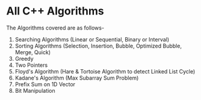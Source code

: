 # All C++ Algorithms

The Algorithms covered are as follows-
1. Searching Algorithms (Linear or Sequential, Binary or Interval)
2. Sorting Algorithms (Selection, Insertion, Bubble, Optimized Bubble, Merge, Quick)
3. Greedy
4. Two Pointers
5. Floyd's Algorithm (Hare & Tortoise Algorithm to detect Linked List Cycle)
6. Kadane's Algorithm (Max Subarray Sum Problem)
7. Prefix Sum on 1D Vector
8. Bit Manipulation
